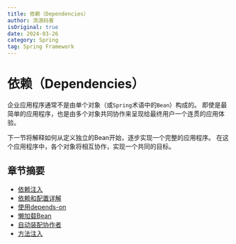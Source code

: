 ```yaml
---
title: 依赖（Dependencies）
author: 流浪码客
isOriginal: true
date: 2024-03-26
category: Spring
tag: Spring Framework
---
```


# 依赖（Dependencies）

企业应用程序通常不是由单个对象（或`Spring`术语中的`Bean`）构成的。
即使是最简单的应用程序，也是由多个对象共同协作来呈现给最终用户一个连贯的应用体验。

下一节将解释如何从定义独立的Bean开始，逐步实现一个完整的应用程序。
在这个应用程序中，各个对象将相互协作，实现一个共同的目标。

## 章节摘要

* [依赖注入](./factory-collaborators.md)
* [依赖和配置详解](./factory-properties-detailed.md)
* [使用depends-on](./factory-dependson.md)
* [懒加载Bean](./factory-lazy-init.md)
* [自动装配协作者](./factory-autowire.md)
* [方法注入](./factory-method-injection.md)

